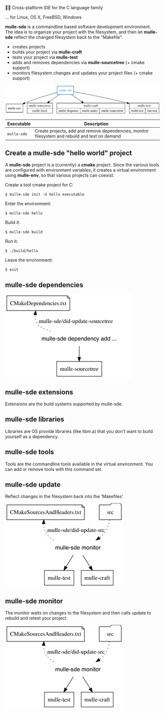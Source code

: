 🏋🏼 Cross-platform IDE for the C language family

... for Linux, OS X, FreeBSD, Windows

**mulle-sde** is a commandline based software development environment. The idea is to organize your project with the filesystem, and then let **mulle-sde** reflect the changed filesystem back to the "Makefile".

* creates projects
* builds your project via **mulle-craft**
* tests your project via **mulle-test**
* adds and removes dependencies via **mulle-sourcetree** (+ cmake support)
* monitors filesystem changes and updates your project files (+ cmake support)

![](mulle-sde-overview.png)


Executable      | Description
----------------|--------------------------------
`mulle-sde`     | Create projects, add and remove dependencies, monitor filesystem and rebuild and test on demand



## Create a **mulle-sde** "hello world" project

A **mulle-sde** project is a (currently) a **cmake** project. Since the
various tools are configured with environment variables, it creates  a virtual environment using **mulle-env**, so that various projects
can coexist.

Create a tool cmake project for C:

```
$ mulle-sde init -d hello executable
```

Enter the environment:

```
$ mulle-sde hello
```

Build it:

```
$ mulle-sde build
```

Run it:

```
$ ./build/hello
```

Leave the environment:

```
$ exit
```

## mulle-sde dependencies

![](mulle-sde-dependency.png)

## mulle-sde extensions

Extensions are the build systems supported by mulle-sde.

## mulle-sde libraries

Libraries are OS provide libraries (like libm.a) that you don't want to build yourself as a dependency.

## mulle-sde tools

Tools are the commandline tools available in the virtual environment. 
You can add or remove tools with this command set.

## mulle-sde update

Reflect changes in the filesystem back into the 'Makefiles'

![](mulle-sde-monitor.png)

## mulle-sde monitor

The monitor waits on changes to the filesystem and then calls update to rebuild and retest your project.

![](mulle-sde-monitor.png)
